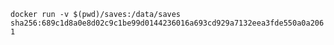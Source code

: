 `
docker run -v $(pwd)/saves:/data/saves sha256:689c1d8a0e8d02c9c1be99d0144236016a693cd929a7132eea3fde550a0a2061
`